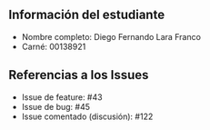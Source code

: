 ## Información del estudiante
- Nombre completo: Diego Fernando Lara Franco
- Carné: 00138921

## Referencias a los Issues
- Issue de feature: #43
- Issue de bug: #45
- Issue comentado (discusión): #122